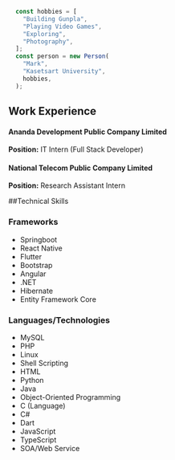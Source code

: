 ```js
  const hobbies = [
    "Building Gunpla",
    "Playing Video Games",
    "Exploring",
    "Photography",
  ];
  const person = new Person(
    "Mark",
    "Kasetsart University",
    hobbies,
  );
```
## Work Experience

#### Ananda Development Public Company Limited
**Position:** IT Intern (Full Stack Developer)

#### National Telecom Public Company Limited
**Position:** Research Assistant Intern

##Technical Skills

### Frameworks
* Springboot 
* React Native
* Flutter
* Bootstrap
* Angular
* .NET
* Hibernate
* Entity Framework Core
### Languages/Technologies
* MySQL
* PHP
* Linux
* Shell Scripting
* HTML
* Python
* Java
* Object-Oriented Programming
* C (Language)
* C#
* Dart
* JavaScript
* TypeScript
* SOA/Web Service
